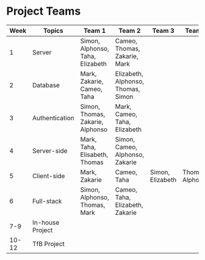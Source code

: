 # Project Teams

| Week  | Topics           | Team 1                            | Team 2                             | Team 3           | Team 4           |
| ----- | ---------------- | --------------------------------- | ---------------------------------- | ---------------- | ---------------- |
| 1     | Server           | Simon, Alphonso, Taha, Elizabeth  | Cameo, Thomas, Zakarie, Mark       |                  |                  |
| 2     | Database         | Mark, Zakarie, Cameo, Taha        | Elizabeth, Alphonso, Thomas, Simon |                  |                  |
| 3     | Authentication   | Simon, Thomas, Zakarie, Alphonso  | Mark, Cameo, Taha, Elizabeth       |                  |                  |
| 4     | Server-side      | Mark, Taha, Elisabeth, Thomas     | Simon, Cameo, Alphonso, Zakarie    |                  |                  |
| 5     | Client-side      | Mark, Zakarie                     | Cameo, Taha                        | Simon, Elizabeth | Thomas, Alphonso |
| 6     | Full-stack       | Simon, Alphonso, Thomas, Mark     | Cameo, Taha, Elizabeth, Zakarie    |                  |                  |
| 7-9   | In-house Project |                                   |                                    |                  |                  |
| 10-12 | TfB Project      |                                   |                                    |                  |                  |
